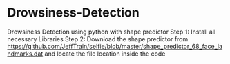 # Drowsiness-Detection
Drowsiness Detection using python with shape predictor
Step 1: Install all necessary Libraries
Step 2: Download the shape predictor from https://github.com/JeffTrain/selfie/blob/master/shape_predictor_68_face_landmarks.dat and locate the file location inside the code
